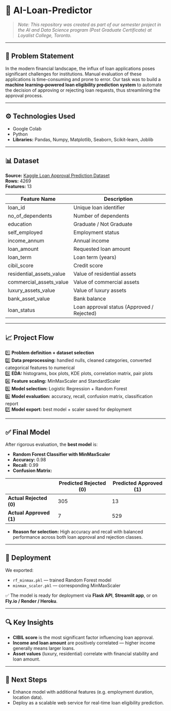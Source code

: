 # 🚀 AI-Loan-Predictor
> *Note: This repository was created as part of our semester project in the AI and Data Science program (Post Graduate Certificate) at Loyalist College, Toronto.*

---

## 📝 Problem Statement
In the modern financial landscape, the influx of loan applications poses significant challenges for institutions. Manual evaluation of these applications is time-consuming and prone to error. Our task was to build a **machine learning–powered loan eligibility prediction system** to automate the decision of approving or rejecting loan requests, thus streamlining the approval process.

---

## ⚙ Technologies Used
- Google Colab
- Python  
- **Libraries:** Pandas, Numpy, Matplotlib, Seaborn, Scikit-learn, Joblib

---

## 📊 Dataset
**Source:** [Kaggle Loan Approval Prediction Dataset](https://www.kaggle.com/datasets/architsharma01/loan-approval-prediction-dataset)  
**Rows:** 4269  
**Features:** 13  

| Feature Name               | Description |
|----------------------------|-------------|
| loan_id                    | Unique loan identifier |
| no_of_dependents            | Number of dependents |
| education                   | Graduate / Not Graduate |
| self_employed               | Employment status |
| income_annum                | Annual income |
| loan_amount                 | Requested loan amount |
| loan_term                   | Loan term (years) |
| cibil_score                 | Credit score |
| residential_assets_value     | Value of residential assets |
| commercial_assets_value      | Value of commercial assets |
| luxury_assets_value          | Value of luxury assets |
| bank_asset_value             | Bank balance |
| loan_status                  | Loan approval status (Approved / Rejected) |

---

## 📈 Project Flow
1️⃣ **Problem definition + dataset selection**  
2️⃣ **Data preprocessing:** handled nulls, cleaned categories, converted categorical features to numerical  
3️⃣ **EDA:** histograms, box plots, KDE plots, correlation matrix, pair plots  
4️⃣ **Feature scaling:** MinMaxScaler and StandardScaler  
5️⃣ **Model selection:** Logistic Regression + Random Forest  
6️⃣ **Model evaluation:** accuracy, recall, confusion matrix, classification report  
7️⃣ **Model export:** best model + scaler saved for deployment  

---

## ✅ Final Model
After rigorous evaluation, the **best model** is:
- **Random Forest Classifier with MinMaxScaler**
- **Accuracy:** 0.98  
- **Recall:** 0.99  
- **Confusion Matrix:**

|                | Predicted Rejected (0) | Predicted Approved (1) |
|----------------|-----------------------|-----------------------|
| **Actual Rejected (0)** | 305                   | 13                    |
| **Actual Approved (1)** | 7                     | 529                   |

- **Reason for selection:** High accuracy and recall with balanced performance across both loan approval and rejection classes.

---

## 💾 Deployment
We exported:
- `rf_minmax.pkl` — trained Random Forest model  
- `minmax_scaler.pkl` — corresponding MinMaxScaler  

✅ The model is ready for deployment via **Flask API**, **Streamlit app**, or on **Fly.io / Render / Heroku**.

---

## 🔍 Key Insights
- **CIBIL score** is the most significant factor influencing loan approval.
- **Income and loan amount** are positively correlated — higher income generally means larger loans.
- **Asset values** (luxury, residential) correlate with financial stability and loan amount.

---

## 🚀 Next Steps
- Enhance model with additional features (e.g. employment duration, location data).  
- Deploy as a scalable web service for real-time loan eligibility prediction.

